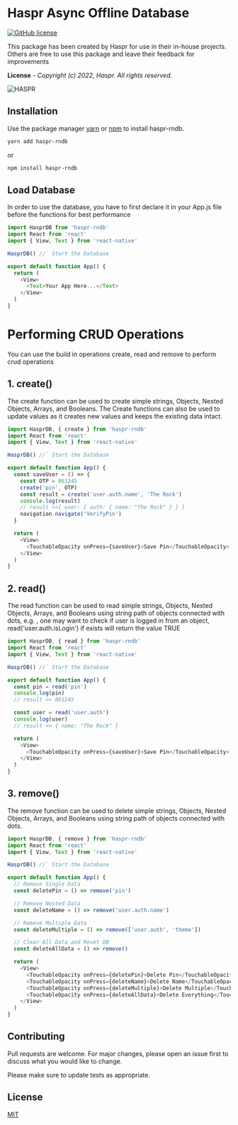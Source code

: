 # Haspr Async Offline Database

[![GitHub license](https://img.shields.io/badge/license-MIT-lightgrey.svg)](https://raw.githubusercontent.com/hasprLLP/haspr-rndb/main/LICENSE)

This package has been created by Haspr for use in their in-house projects. Others are free to use this package and leave their feedback for improvements

**License** - _Copyright (c) 2022, Haspr. All rights reserved._

![HASPR](https://i.ibb.co/2M1D3Px/Cover.png)

## Installation

Use the package manager [yarn](https://classic.yarnpkg.com/lang/en/docs/install/) or [npm](https://nodejs.org/en/) to install haspr-rndb.

```bash
yarn add haspr-rndb
```

or

```bash
npm install haspr-rndb
```

## Load Database

In order to use the database, you have to first declare it in your App.js file before the functions for best performance

```javascript
import HasprDB from 'haspr-rndb'
import React from 'react'
import { View, Text } from 'react-native'

HasprDB() //` Start the Database

export default function App() {
  return (
    <View>
      <Text>Your App Here...</Text>
    </View>
  )
}
```

# Performing CRUD Operations

You can use the build in operations create, read and remove to perform crud operations

## 1. create()

The create function can be used to create simple strings, Objects, Nested Objects, Arrays, and Booleans. The Create functions can also be used to update values as it creates new values and keeps the existing data intact.

```javascript
import HasprDB, { create } from 'haspr-rndb'
import React from 'react'
import { View, Text } from 'react-native'

HasprDB() //` Start the Database

export default function App() {
  const saveUser = () => {
    const OTP = 861245
    create('pin', OTP)
    const result = create('user.auth.name', 'The Rock')
    console.log(result)
    // result >>{ user: { auth: { name: "The Rock" } } }
    navigation.navigate('VerifyPin')
  }

  return (
    <View>
      <TouchableOpacity onPress={saveUser}>Save Pin</TouchableOpacity>
    </View>
  )
}
```

## 2. read()

The read function can be used to read simple strings, Objects, Nested Objects, Arrays, and Booleans using string path of objects connected with dots, e.g. , one may want to check if user is logged in from an object, read('user.auth.isLogin') if exists will return the value TRUE

```javascript
import HasprDB, { read } from 'haspr-rndb'
import React from 'react'
import { View, Text } from 'react-native'

HasprDB() //` Start the Database

export default function App() {
  const pin = read('pin')
  console.log(pin)
  // result >> 861245

  const user = read('user.auth')
  console.log(user)
  // result >> { name: "The Rock" }

  return (
    <View>
      <TouchableOpacity onPress={saveUser}>Save Pin</TouchableOpacity>
    </View>
  )
}
```

## 3. remove()

The remove function can be used to delete simple strings, Objects, Nested Objects, Arrays, and Booleans using string path of objects connected with dots.

```javascript
import HasprDB, { remove } from 'haspr-rndb'
import React from 'react'
import { View, Text } from 'react-native'

HasprDB() //` Start the Database

export default function App() {
  // Remove Single Data
  const deletePin = () => remove('pin')

  // Remove Nested Data
  const deleteName = () => remove('user.auth.name')

  // Remove Multiple Data
  const deleteMultiple = () => remove(['user.auth', 'theme'])

  // Clear All Data and Reset DB
  const deleteAllData = () => remove()

  return (
    <View>
      <TouchableOpacity onPress={deletePin}>Delete Pin</TouchableOpacity>
      <TouchableOpacity onPress={deleteName}>Delete Name</TouchableOpacity>
      <TouchableOpacity onPress={deleteMultiple}>Delete Multiple</TouchableOpacity>
      <TouchableOpacity onPress={deleteAllData}>Delete Everything</TouchableOpacity>
    </View>
  )
}
```

## Contributing

Pull requests are welcome. For major changes, please open an issue first to discuss what you would like to change.

Please make sure to update tests as appropriate.

## License

[MIT](https://choosealicense.com/licenses/mit/)
